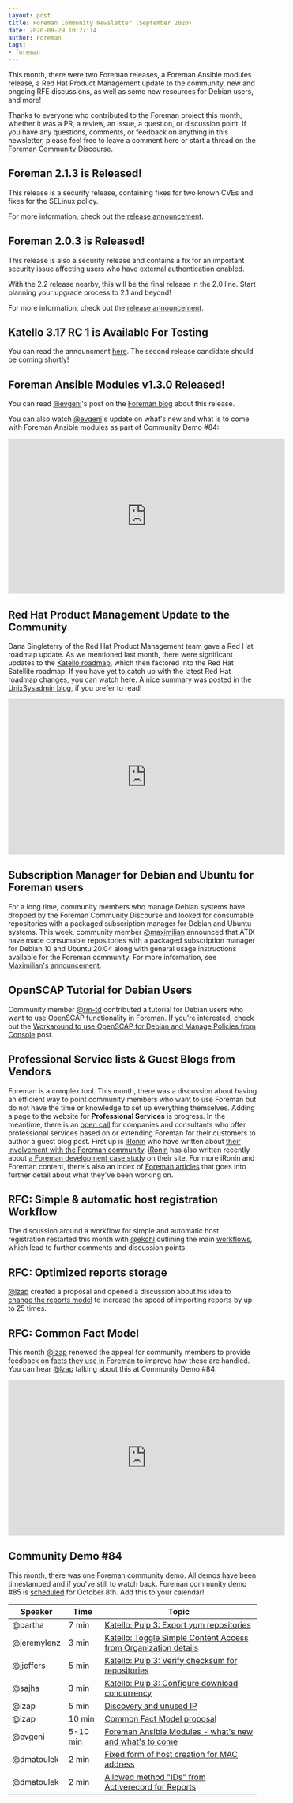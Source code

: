 ```yaml
---
layout: post
title: Foreman Community Newsletter (September 2020)
date: 2020-09-29 10:27:14
author: Foreman
tags:
- foreman
---
```


This month, there were two Foreman releases, a Foreman Ansible modules release, a Red Hat Product Management update to the community, new and ongoing RFE discussions, as well as some new resources for Debian users, and more!

<!--more-->

Thanks to everyone who contributed to the Foreman project this month, whether it was a PR, a review, an issue, a question, or discussion point. If you have any questions, comments, or feedback on anything in this newsletter, please feel free to leave a comment here or start a thread on the [Foreman Community Discourse](https://community.theforeman.org/).

## Foreman 2.1.3 is Released!

This release is a security release, containing fixes for two known CVEs and fixes for the SELinux policy.

For more information, check out the [release announcement](https://community.theforeman.org/t/foreman-2-1-3-has-been-released/20669?u=mcorr).

## Foreman 2.0.3 is Released!

This release is also a security release and contains a fix for an important security issue affecting users who have external authentication enabled.

With the 2.2 release nearby, this will be the final release in the 2.0 line. Start planning your upgrade process to 2.1 and beyond!

For more information, check out the [release announcement](https://community.theforeman.org/t/foreman-2-0-3-has-been-released/20582?u=mcorr).

## Katello 3.17 RC 1 is Available For Testing

You can read the announcment [here](https://community.theforeman.org/t/katello-3-17-rc1-is-ready-for-testing/20362). The second release candidate should be coming shortly!

## Foreman Ansible Modules v1.3.0 Released!

You can read [@evgeni](https://community.theforeman.org/u/evgeni)'s post on the [Foreman blog](https://theforeman.org/2020/09/foreman-ansible-modules-v130-released.html) about this release.

You can also watch [@evgeni](https://community.theforeman.org/u/evgeni)'s update on what's new and what is to come with Foreman Ansible modules as part of Community Demo #84:

<iframe width="560" height="315" src="https://www.youtube.com/embed/8349tS5WAzU?start=2217" frameborder="0" allow="accelerometer; autoplay; clipboard-write; encrypted-media; gyroscope; picture-in-picture" allowfullscreen></iframe>


## Red Hat Product Management Update to the Community

Dana Singleterry of the Red Hat Product Management team gave a Red Hat roadmap update. As we mentioned last month, there were significant updates to the [Katello roadmap](https://community.theforeman.org/t/new-katello-release-schedule-pulp-3-migration-update/19884?u=mcorr), which then factored into the Red Hat Satellite roadmap. If you have yet to catch up with the latest Red Hat roadmap changes, you can watch here.  A nice summary was posted in the [UnixSysadmin blog](https://www.unixsysadmin.com/red-hat-satellite-7/), if you prefer to read!

<iframe width="560" height="315" src="https://www.youtube.com/embed/XPceeY0KcHo" frameborder="0" allow="accelerometer; autoplay; clipboard-write; encrypted-media; gyroscope; picture-in-picture" allowfullscreen></iframe>

## Subscription Manager for Debian and Ubuntu for Foreman users

For a long time, community members who manage Debian systems have dropped by the Foreman Community Discourse and looked for consumable repositories with a packaged subscription manager for Debian and Ubuntu systems. This week, community member [@maximilian](https://community.theforeman.org/u/maximilian/summary) announced that ATIX have made consumable repositories with a packaged subscription manager for Debian 10 and Ubuntu 20.04 along with general usage instructions available for the Foreman community. For more information, see [Maximilian's announcement](https://community.theforeman.org/t/subscription-manager-for-debian-ubuntu-on-apt-atix-de/20667?u=mcorr).

## OpenSCAP Tutorial for Debian Users

Community member [@rm-td](https://community.theforeman.org/u/rm-td/summary) contributed a tutorial for Debian users who want to use OpenSCAP functionality in Foreman. If you're interested, check out the [Workaround to use OpenSCAP for Debian and Manage Policies from Console](https://community.theforeman.org/t/workaround-to-use-openscap-for-debian-and-manage-policies-from-console/20344?u=mcorr) post.

## Professional Service lists & Guest Blogs from Vendors

Foreman is a complex tool. This month, there was a discussion about having an efficient way to point community members who want to use Foreman but do not have the time or knowledge to set up everything themselves. Adding a page to the website for **Professional Services** is progress. In the meantime, there is an [open call](https://community.theforeman.org/t/adding-a-vendor-list-to-theforeman-org-site/20581?u=mcorr) for companies and consultants who offer professional services based on or extending Foreman for their customers to author a guest blog post. First up is [iRonin](https://www.ironin.it/foreman-development-services.html?utm_source=mailing&utm_medium=email&utm_campaign=foreman&utm_term=october) who have written about [their involvement with the Foreman community](https://theforeman.org/2020/09/ironin-in-the-foreman-community.html). [iRonin](https://www.ironin.it/foreman-development-services.html?utm_source=mailing&utm_medium=email&utm_campaign=foreman&utm_term=october) has also written recently about [a Foreman development case study](https://www.ironin.it/blog/foreman-development-services-fmcg-case-study.html?utm_source=mailing&utm_medium=email&utm_campaign=casestudy&utm_content=foreman) on their site. For more iRonin and Foreman content, there's also an index of [Foreman articles](https://www.ironin.it/blog/foreman-articles.html) that goes into further detail about what they've been working on.

## RFC: Simple & automatic host registration Workflow

The discussion around a workflow for simple and automatic host registration restarted this month with [@ekohl](https://community.theforeman.org/u/ekohl) outlining the main [workflows](https://community.theforeman.org/t/rfc-simple-automatic-host-registration-wf/19588/33?u=mcorr), which lead to further comments and discussion points.

## RFC: Optimized reports storage

[@lzap](https://community.theforeman.org/u/lzap) created a proposal and opened a discussion about his idea to [change the reports model](https://community.theforeman.org/t/rfc-optimized-reports-storage/15573?u=mcorr) to increase the speed of importing reports by up to 25 times.

## RFC: Common Fact Model

This month [@lzap](https://community.theforeman.org/u/lzap) renewed the appeal for community members to provide feedback on [facts they use in Foreman](https://community.theforeman.org/t/rfc-common-fact-model/18900?u=mcorr) to improve how these are handled. You can hear [@lzap](https://community.theforeman.org/u/lzap) talking about this at Community Demo #84:

<iframe width="560" height="315" src="https://www.youtube.com/embed/8349tS5WAzU?start=1676" frameborder="0" allow="accelerometer; autoplay; clipboard-write; encrypted-media; gyroscope; picture-in-picture" allowfullscreen></iframe>

## Community Demo #84

This month, there was one Foreman community demo. All demos have been timestamped and if you've still to watch back. Foreman community demo #85 is [scheduled](https://community.theforeman.org/t/foreman-community-demo-85/20586?u=mcorr) for October 8th. Add this to your calendar!

|Speaker|Time|Topic|
| --- | --- | --- |
|@partha|7 min|[Katello: Pulp 3: Export yum repositories](https://youtu.be/8349tS5WAzU?t=108) |
|@jeremylenz|3 min|[Katello: Toggle Simple Content Access from Organization details](https://youtu.be/8349tS5WAzU?t=743)
|@jjeffers|5 min|[Katello: Pulp 3: Verify checksum for repositories](https://youtu.be/8349tS5WAzU?t=979)|
|@sajha|3 min|[Katello: Pulp 3: Configure download concurrency](https://youtu.be/8349tS5WAzU?t=1157)|
|@lzap|5 min|[Discovery and unused IP](https://youtu.be/8349tS5WAzU?t=1371)|
|@lzap|10 min|[Common Fact Model proposal](https://youtu.be/8349tS5WAzU?t=1675)|
|@evgeni|5-10 min|[Foreman Ansible Modules - what's new and what's to come](https://youtu.be/8349tS5WAzU?t=2217)|
|@dmatoulek|2 min|[Fixed form of host creation for MAC address](https://youtu.be/8349tS5WAzU?t=2945)|
|@dmatoulek|2 min|[Allowed method "IDs" from Activerecord for Reports](https://youtu.be/8349tS5WAzU?t=3078)
